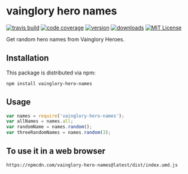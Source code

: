 # vainglory hero names

[![travis build](https://img.shields.io/travis/leocabeza/vainglory-names.svg?maxAge=2592000?style=flat-square)](https://travis-ci.org/leocabeza/vainglory-names)
[![code coverage](https://img.shields.io/codecov/c/github/leocabeza/vainglory-names.svg?maxAge=2592000?style=flat-square)](https://codecov.io/gh/leocabeza/vainglory-names)
[![version](https://img.shields.io/npm/v/vainglory-names.svg?maxAge=2592000?style=flat-square)](http://npm.im/vainglory-hero-names)
[![downloads](https://img.shields.io/npm/dm/vainglory-names.svg?maxAge=2592000?style=flat-square)](http://npm-stat.com/charts.html?package=vainglory-hero-names&from=2015-05-19)
[![MIT License](https://img.shields.io/npm/l/vainglory-hero-names.svg?maxAge=2592000)](http://opensource.org/licenses/MIT)

Get random hero names from Vainglory Heroes.

## Installation

This package is distributed via npm:

```
npm install vainglory-hero-names
```

## Usage

```javascript
var names = require('vainglory-hero-names');
var allNames = names.all;
var randomName = names.random();
var threeRandomNames = names.random(3);
```
## To use it in a web browser

`https://npmcdn.com/vainglory-hero-names@latest/dist/index.umd.js`


